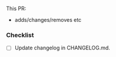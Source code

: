 <!--
Not all PRs will require all tests to be carried out. Delete where appropriate.
-->

<!--
MODIFY THIS AFTER your new app repo is in https://github.com/giantswarm/github
@team-cabbage will be automatically requested for review once
this PR has been submitted. (But not for drafts)
-->

This PR:

- adds/changes/removes etc

<!--
Changelog must always be updated.
-->

### Checklist

- [ ] Update changelog in CHANGELOG.md.
